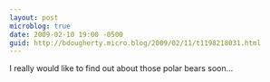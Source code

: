 ```yaml
---
layout: post
microblog: true
date: 2009-02-10 19:00 -0500
guid: http://bdougherty.micro.blog/2009/02/11/t1198218031.html
---
```

I really would like to find out about those polar bears soon...
